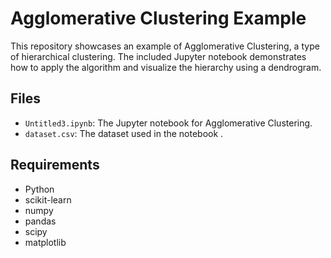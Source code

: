 # Agglomerative Clustering Example

This repository showcases an example of Agglomerative Clustering, a type of hierarchical clustering. The included Jupyter notebook demonstrates how to apply the algorithm and visualize the hierarchy using a dendrogram.

## Files

- `Untitled3.ipynb`: The Jupyter notebook for Agglomerative Clustering.
- `dataset.csv`: The dataset used in the notebook .

## Requirements

- Python
- scikit-learn
- numpy
- pandas
- scipy
- matplotlib
